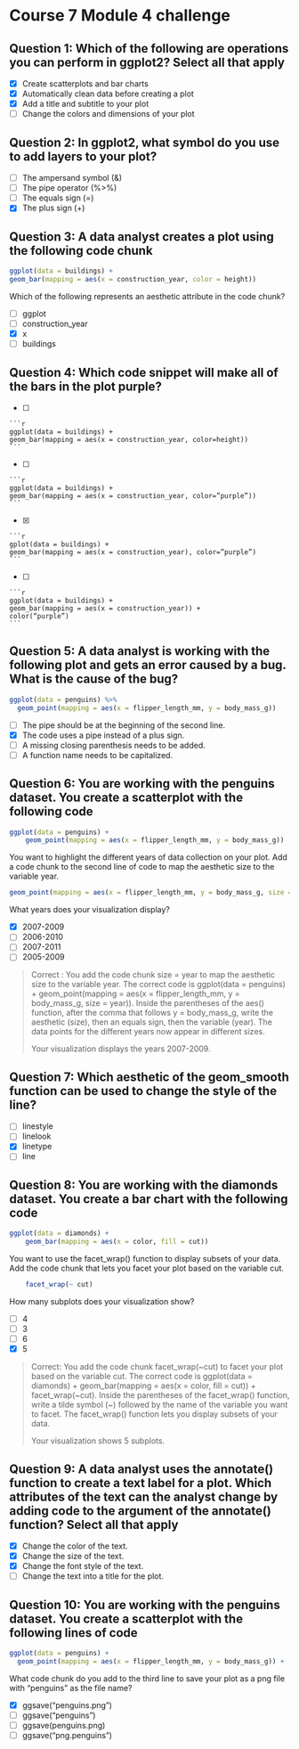 # Course 7 Module 4 challenge

## Question 1:  Which of the following are operations you can perform in ggplot2? Select all that apply

- [x] Create scatterplots and bar charts
- [x] Automatically clean data before creating a plot
- [x] Add a title and subtitle to your plot
- [ ] Change the colors and dimensions of your plot

## Question 2:  In ggplot2, what symbol do you use to add layers to your plot?

- [ ] The ampersand symbol (&)
- [ ] The pipe operator (%>%)
- [ ] The equals sign (=)
- [x] The plus sign (+)

## Question 3:  A data analyst creates a plot using the following code chunk

```R
ggplot(data = buildings) +
geom_bar(mapping = aes(x = construction_year, color = height))
```

Which of the following represents an aesthetic attribute in the code chunk?

- [ ] ggplot
- [ ] construction_year
- [x] x
- [ ] buildings

## Question 4:  Which code snippet will make all of the bars in the plot purple?

- [ ]

    ```r
    ggplot(data = buildings) +
    geom_bar(mapping = aes(x = construction_year, color=height))
    ```

- [ ]

    ```r
    ggplot(data = buildings) + 
    geom_bar(mapping = aes(x = construction_year, color=”purple”))
    ```

- [x]

    ```r
    gplot(data = buildings) +
    geom_bar(mapping = aes(x = construction_year), color=”purple”)
    ```

- [ ]

    ```r
    ggplot(data = buildings) + 
    geom_bar(mapping = aes(x = construction_year)) +
    color(“purple”)
    ```

## Question 5:  A data analyst is working with the following plot and gets an error caused by a bug. What is the cause of the bug?

```R
ggplot(data = penguins) %>%
  geom_point(mapping = aes(x = flipper_length_mm, y = body_mass_g))
```

- [ ] The pipe should be at the beginning of the second line.
- [x] The code uses a pipe instead of a plus sign.
- [ ] A missing closing parenthesis needs to be added.
- [ ] A function name needs to be capitalized.

## Question 6:  You are working with the penguins dataset. You create a scatterplot with the following code

```R
ggplot(data = penguins) +
    geom_point(mapping = aes(x = flipper_length_mm, y = body_mass_g))
```

You want to highlight the different years of data collection on your plot. Add a code chunk to the second line of code to map the aesthetic size to the variable year.

```R
geom_point(mapping = aes(x = flipper_length_mm, y = body_mass_g, size = year))
```

What years does your visualization display?

- [x] 2007-2009
- [ ] 2006-2010
- [ ] 2007-2011
- [ ] 2005-2009

> Correct : You add the code chunk size = year to map the aesthetic size to the variable year. The correct code is ggplot(data = penguins) + geom_point(mapping = aes(x = flipper_length_mm, y = body_mass_g, size = year)). Inside the parentheses of the aes() function, after the comma that follows y = body_mass_g, write the aesthetic (size), then an equals sign, then the variable (year). The data points for the different years now appear in different sizes.
>
> Your visualization displays the years 2007-2009.

## Question 7:  Which aesthetic of the geom_smooth function can be used to change the style of the line?

- [ ] linestyle
- [ ] linelook
- [x] linetype
- [ ] line

## Question 8:  You are working with the diamonds dataset. You create a bar chart with the following code

```R
ggplot(data = diamonds) +
    geom_bar(mapping = aes(x = color, fill = cut))
```

You want to use the facet_wrap() function to display subsets of your data. Add the code chunk that lets you facet your plot based on the variable cut.

```R
    facet_wrap(~ cut)
```

How many subplots does your visualization show?

- [ ] 4
- [ ] 3
- [ ] 6
- [x] 5

> Correct: You add the code chunk facet_wrap(~cut) to facet your plot based on the variable cut. The correct code is ggplot(data = diamonds) + geom_bar(mapping = aes(x = color, fill = cut)) + facet_wrap(~cut). Inside the parentheses of the facet_wrap() function, write a tilde symbol (~) followed by the name of the variable you want to facet. The facet_wrap() function lets you display subsets of your data.
>
> Your visualization shows 5 subplots.

## Question 9:  A data analyst uses the annotate() function to create a text label for a plot. Which attributes of the text can the analyst change by adding code to the argument of the annotate() function? Select all that apply

- [x] Change the color of the text.
- [x] Change the size of the text.
- [x] Change the font style of the text.
- [ ] Change the text into a title for the plot.

## Question 10: You are working with the penguins dataset. You create a scatterplot with the following lines of code

```R
ggplot(data = penguins) +
  geom_point(mapping = aes(x = flipper_length_mm, y = body_mass_g)) +
```

What code chunk do you add to the third line to save your plot as a png file with “penguins” as the file name?

- [x] ggsave(“penguins.png”)
- [ ] ggsave(“penguins”)
- [ ] ggsave(penguins.png)
- [ ] ggsave(“png.penguins”)
